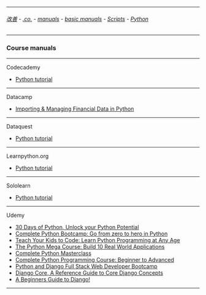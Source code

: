 
---

###### [改善](https://github.com/ttltrk/0C/blob/master/README.MD) - [.co.](https://github.com/ttltrk/PRG/blob/master/CODING.MD) - [manuals](https://github.com/ttltrk/PRG/blob/master/MAN.MD) - [basic manuals](https://github.com/ttltrk/PRG/blob/master/MANUALS.MD) - [Scripts](https://github.com/ttltrk/PRG/blob/master/PY/DOC/SC/SC.MD) - [Python](https://github.com/ttltrk/PRG/blob/master/PY/DOC/OPYM/OPYM.MD)

---

### Course manuals

---

Codecademy 

  * <a href="https://github.com/ttltrk/PRG/blob/master/PY/DOC/CODECADEMY_PY.MD">Python tutorial</a>
  
---

Datacamp

  * <a href="https://github.com/ttltrk/PRG/blob/master/PY/DOC/DATACAMP_PY_FIN.MD">Importing & Managing Financial Data in Python</a>

---

Dataquest

  * <a href="https://github.com/ttltrk/PRG/blob/master/PY/DOC/DATAQUEST_PY.MD">Python tutorial</a>

---

Learnpython.org

  * <a href="https://github.com/ttltrk/PRG/blob/master/PY/DOC/LEARNPYTHON_PY.MD">Python tutorial</a>

---

Sololearn

  * <a href="https://github.com/ttltrk/PRG/blob/master/PY/DOC/SOLOLEARN_PY.MD">Python tutorial</a>

---

Udemy

  * <a href="https://github.com/ttltrk/PRG/blob/master/PY/DOC/UD_30_PY.MD">30 Days of Python, Unlock your Python Potential</a>
  * <a href="https://github.com/ttltrk/PRG/blob/master/PY/DOC/UD_FROM_ZE_TO_HE.MD">Complete Python Bootcamp: Go from zero to hero in Python</a>
  * <a href="https://github.com/ttltrk/PRG/blob/master/PY/DOC/udemy_teach_your_kids_to_code.MD">Teach Your Kids to Code: Learn Python Programming at Any Age</a>
  * <a href="#">The Python Mega Course: Build 10 Real World Applications</a>
  * <a href="#">Complete Python Masterclass</a>
  * <a href="#">Complete Python Programming Course: Beginner to Advanced</a>
  * <a href="#">Python and Django Full Stack Web Developer Bootcamp</a>
  * <a href="#">Django Core, A Reference Guide to Core Django Concepts</a>
  * <a href="#">A Beginners Guide to Django!</a>

---
